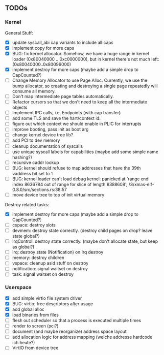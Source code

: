 ## TODOs

### Kernel

General Stuff:
- [x] update syscall_abi cap variants to include all caps
- [x] implement copy for more caps
- [x] BUG: fix kernel allocator. Somehow, we have a huge range in kernel loader (0x80040000 .. 0xc0000000), but in kernel there's not much left: (0x80040000..0x80099000)
- [x] implement destroy for more caps (maybe add a simple drop to CapCounted?)
- [ ] Change Memory Allocator to use Page Alloc.
      Currently, we use the bump allocator, so creating and destroying a single page repeatedly will consume all memory.
- [ ] Don't map intermediate page tables automatically.
- [ ] Refactor cursors so that we don't need to keep all the intermediate objects
- [ ] Implement IPC calls, i.e. Endpoints (with cap transfer)
- [ ] add some TLS and save the hart/context id.
- [ ] figure out which context we should enable in PLIC for interrupts
- [ ] improve booting, pass init as boot arg
- [ ] change kernel device tree lib?
- [ ] add PCI to dev memory
- [ ] cleanup documentation of syscalls
- [ ] use unique syscall labels for capabilities (maybe add some simple name hashing?)
- [ ] recursive caddr lookup
- [ ] BUG: kernel should refuse to map addresses that have the 39th vaddress bit set to 1
- [ ] BUG: kernel loader can't load debug kernel: panicked at 'range end index 8636784 out of range for slice of length 8388608', /3/xmas-elf-0.8.0/src/sections.rs:38:57
- [ ] move device tree to top of init virtual memory

Destroy related tasks:
- [x] implement destroy for more caps (maybe add a simple drop to CapCounted?)
- [ ] cspace: destroy slots
- [ ] devmem: destroy state correctly. (destroy child pages on drop? leave state global?)
- [ ] irqControl: destroy state correctly. (maybe don't allocate state, but keep as global?)
- [ ] irq: destroy state (Notification) on Irq destroy
- [ ] memory: destroy children
- [ ] vspace: cleanup asid stuff on destroy
- [ ] notification: signal waitset on destroy
- [ ] task: signal waitset on destroy

### Userspace
- [x] add simple virtio file system driver
- [x] BUG: virtio: free descriptors after usage
- [x] add global alloc
- [x] load binaries from files
- [ ] flesh out scheduler so that a process is executed multiple times
- [ ] render to screen (pci?)
- [ ] document (and maybe reorganize) address space layout
- [ ] add allocation logic for address mapping (welche addresse hardcode ich heute?)
- [ ] VirtIO from device tree
